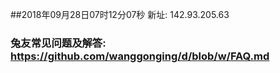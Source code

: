##2018年09月28日07时12分07秒 新址: 142.93.205.63
### 兔友常见问题及解答: https://github.com/wanggonging/d/blob/w/FAQ.md
